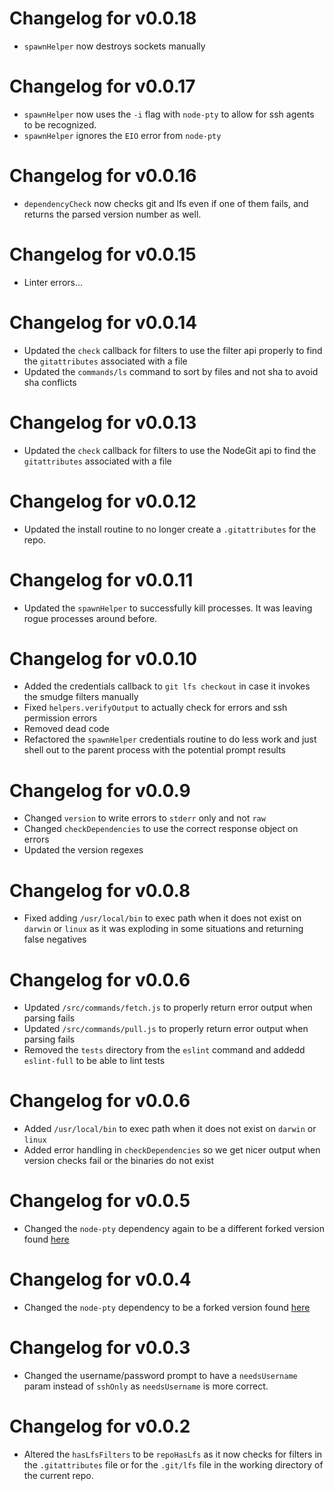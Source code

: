 # Changelog for v0.0.18

- `spawnHelper` now destroys sockets manually

# Changelog for v0.0.17

- `spawnHelper` now uses the `-i` flag with `node-pty` to allow for ssh agents to be recognized.
- `spawnHelper` ignores the `EIO` error from `node-pty`

# Changelog for v0.0.16

- `dependencyCheck` now checks git and lfs even if one of them fails, and returns the parsed version number as well.

# Changelog for v0.0.15

- Linter errors...

# Changelog for v0.0.14

- Updated the `check` callback for filters to use the filter api properly to find the `gitattributes` associated with a file
- Updated the `commands/ls` command to sort by files and not sha to avoid sha conflicts

# Changelog for v0.0.13

- Updated the `check` callback for filters to use the NodeGit api to find the `gitattributes` associated with a file

# Changelog for v0.0.12

- Updated the install routine to no longer create a `.gitattributes` for the repo.

# Changelog for v0.0.11

- Updated the `spawnHelper` to successfully kill processes. It was leaving rogue processes around before.

# Changelog for v0.0.10

- Added the credentials callback to `git lfs checkout` in case it invokes the smudge filters manually
- Fixed `helpers.verifyOutput` to actually check for errors and ssh permission errors
- Removed dead code
- Refactored the `spawnHelper` credentials routine to do less work and just shell out to the parent process with the potential prompt results

# Changelog for v0.0.9

- Changed `version` to write errors to `stderr` only and not `raw`
- Changed `checkDependencies` to use the correct response object on errors
- Updated the version regexes

# Changelog for v0.0.8

- Fixed adding `/usr/local/bin` to exec path when it does not exist on `darwin` or `linux` as it was exploding in some situations and returning false negatives

# Changelog for v0.0.6

- Updated `/src/commands/fetch.js` to properly return error output when parsing fails
- Updated `/src/commands/pull.js` to properly return error output when parsing fails
- Removed the `tests` directory from the `eslint` command and addedd `eslint-full` to be able to lint tests

# Changelog for v0.0.6

- Added `/usr/local/bin` to exec path when it does not exist on `darwin` or `linux`
- Added error handling in `checkDependencies` so we get nicer output when version checks fail or the binaries do not exist

# Changelog for v0.0.5

- Changed the `node-pty` dependency again to be a different forked version found [here](https://github.com/implausible/node-pty)

# Changelog for v0.0.4

- Changed the `node-pty` dependency to be a forked version found [here](https://github.com/implausible/node-pty)

# Changelog for v0.0.3

- Changed the username/password prompt to have a `needsUsername` param instead of `sshOnly` as `needsUsername` is more correct.

# Changelog for v0.0.2

 - Altered the `hasLfsFilters` to be `repoHasLfs` as it now checks for filters in the `.gitattributes` file or for the `.git/lfs` file in the working directory of the current repo.